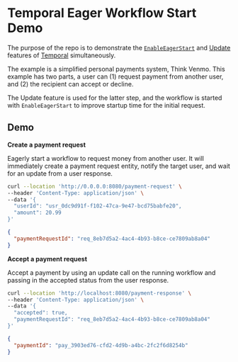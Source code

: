 # Temporal Eager Workflow Start Demo

The purpose of the repo is to demonstrate the [`EnableEagerStart`](https://temporal.io/blog/improving-latency-with-eager-workflow-start) and [Update](https://docs.temporal.io/develop/go/message-passing#updates) features of [Temporal](https://temporal.io/) simultaneously.

The example is a simplified personal payments system, Think Venmo. This example has two parts, a user can (1) request payment from another user, and (2) the recipient can accept or decline.

The Update feature is used for the latter step, and the workflow is started with `EnableEagerStart` to improve startup time for the initial request.

## Demo

__Create a payment request__

Eagerly start a workflow to request money from another user. It will immediately create a payment request entity, notify the target user, and wait for an update from a user response.

```bash
curl --location 'http://0.0.0.0:8080/payment-request' \
--header 'Content-Type: application/json' \
--data '{
  "userId": "usr_0dc9d91f-f102-47ca-9e47-bcd75babfe20",
  "amount": 20.99
}'
```
```json
{
  "paymentRequestId": "req_8eb7d5a2-4ac4-4b93-b8ce-ce7809ab8a04"
}
```

__Accept a payment request__

Accept a payment by using an update call on the running workflow and passing in the accepted status from the user response.

```bash
curl --location 'http://localhost:8080/payment-response' \
--header 'Content-Type: application/json' \
--data '{
  "accepted": true,
  "paymentRequestId": "req_8eb7d5a2-4ac4-4b93-b8ce-ce7809ab8a04"
}'
```

```json
{
  "paymentId": "pay_3903ed76-cfd2-4d9b-a4bc-2fc2f6d8254b"
}
```